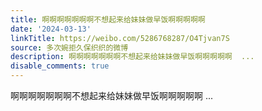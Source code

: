 ```yaml
---
title: 啊啊啊啊啊啊啊不想起来给妹妹做早饭啊啊啊啊啊
date: '2024-03-13'
linkTitle: https://weibo.com/5286768287/O4Tjvan7S
source: 多次婉拒久保织织的微博
description: 啊啊啊啊啊啊啊不想起来给妹妹做早饭啊啊啊啊啊  ...
disable_comments: true
---
```

啊啊啊啊啊啊啊不想起来给妹妹做早饭啊啊啊啊啊  ...